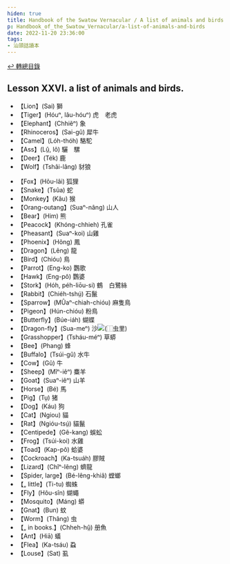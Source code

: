 ```yaml
---
hiden: true
title: Handbook of the Swatow Vernacular / A list of animals and birds. (汕頭話讀本之動物及鳥類列表)
p: Handbook_of_the_Swatow_Vernacular/a-list-of-animals-and-birds
date: 2022-11-20 23:36:00
tags: 
- 汕頭話讀本
---
```


[↩️ 轉總目錄](/Handbook_of_the_Swatow_Vernacular)

## Lesson XXVI. a list of animals and birds.

* 【Lion】(Sai) 獅
* 【Tiger】(Hóuⁿ, lãu-hóuⁿ) 虎　老虎
* 【Elephant】(Chhiẽⁿ) 象
* 【Rhinoceros】(Sai-gû) 犀牛
* 【Camel】(Lóh-thóh) 駱駝
* 【Ass】(Lṳ̂, lô) 驪　騾
* 【Deer】(Ték) 鹿
* 【Wolf】(Tshâi-lâng) 豺狼
<!--more-->
* 【Fox】(Hõu-lâi) 狐狸
* 【Snake】(Tsûa) 蛇
* 【Monkey】(Kâu) 猴
* 【Orang-outang】(Suaⁿ-nâng) 山人
* 【Bear】(Him) 熊
* 【Peacock】(Khóng-chhieh) 孔雀
* 【Pheasant】(Suaⁿ-koi) 山雞
* 【Phoenix】(Hõng) 鳳
* 【Dragon】(Lêng) 龍
* 【Bird】(Chióu) 鳥
* 【Parrot】(Eng-ko) 鸚歌
* 【Hawk】(Eng-pô) 鸚婆
* 【Stork】(Hóh, péh-liōu-si) 鶴　白鷺絲
* 【Rabbit】(Chiéh-tshṳ́) 石鬣
* 【Sparrow】(MÛaⁿ-chiah-chióu) 麻隻鳥
* 【Pigeon】(Hún-chióu) 粉鳥
* 【Butterfly】(Búe-iáh) 蝴蝶
* 【Dragon-fly】(Sua-meⁿ) 沙![](https://glyphwiki.org/glyph/u272ce@8.50px.png)(⿰虫里)
* 【Grasshopper】(Tsháu-méⁿ) 草蟒
* 【Bee】(Phang) 蜂
* 【Buffalo】(Tsúi-gû) 水牛
* 【Cow】(Gû) 牛
* 【Sheep】(Mîⁿ-iêⁿ) 麋羊
* 【Goat】(Suaⁿ-iêⁿ) 山羊
* 【Horse】(Bé) 馬
* 【Pig】(Tṳ) 猪
* 【Dog】(Káu) 狗
* 【Cat】(Ngiou) 貓
* 【Rat】(Ngióu-tsṳ́) 貓鬣
* 【Centipede】(Gê-kang) 蜈蚣
* 【Frog】(Tsúi-koi) 水雞
* 【Toad】(Kap-pô) 蛤婆
* 【Cockroach】(Ka-tsuáh) 膠賊
* 【Lizard】(Chîⁿ-lêng) 蠐龍
* 【Spider, large】(Bé-lêng-khiâ) 螳螂
* 【„ little】(Ti-tu) 蜘蛛
* 【Fly】(Hôu-sîn) 蝴蠅
* 【Mosquito】(Máng) 蟒
* 【Gnat】(Bun) 蚊
* 【Worm】(Thâng) 虫
* 【„ in books.】(Chheh-hṳ̂) 册魚
* 【Ant】(Hiā) 蟻
* 【Flea】(Ka-tsáu) 蝨
* 【Louse】(Sat) 虱
